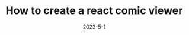 ---
title: "How to create a react comic viewer"
date: 2023-5-1
summary: "There's a lot of tutorials on how to create different types of widgets with react, but there's one in specific that doesn't get that much recognition. Let me show how to create a comic viewer from scratch with react."
# 0 = WEB, 1 = BACKEND, 2 = OTHER
categories: [["React", 0], ["Tutorial", 2]]
---